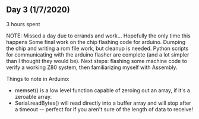 ## Day 3 (1/7/2020)

3 hours spent

NOTE: Missed a day due to errands and work... Hopefully the only time this happens
Some final work on the chip flashing code for arduino. Dumping the chip and writing a rom file work, but cleanup is needed.
Python scripts for communicating with the arduino flasher are complete (and a lot simpler than I thought they would be).
Next steps: flashing some machine code to verify a working Z80 system, then familiarizing myself with Assembly.

Things to note in Arduino:
- memset() is a low level function capable of zeroing out an array, if it's a zeroable array.
- Serial.readBytes() will read directly into a buffer array and will stop after a timeout -- perfect for if you aren't sure of the length of data to receive!